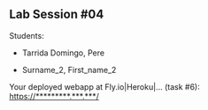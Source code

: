 ## Lab Session #04

Students:

* Tarrida Domingo, Pere

* Surname_2, First_name_2

Your deployed webapp at Fly.io|Heroku|... (task #6): <https://*********.***.***/>
